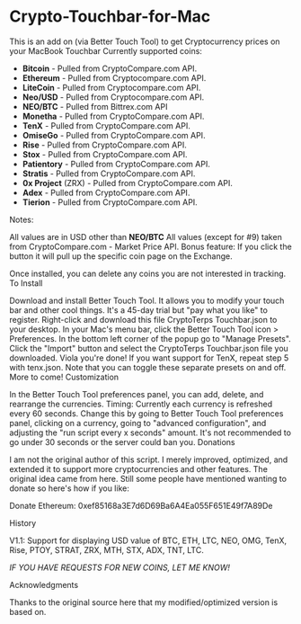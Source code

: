 # Crypto-Touchbar-for-Mac
This is an add on (via Better Touch Tool) to get Cryptocurrency prices on your MacBook Touchbar
Currently supported coins:

- **Bitcoin** - Pulled from CryptoCompare.com API.
- **Ethereum** - Pulled from Cryptocompare.com API.
- **LiteCoin** - Pulled from Cryptocompare.com API.
- **Neo/USD** - Pulled from Cryptocompare.com API.
- **NEO/BTC** - Pulled from Bittrex.com API
- **Monetha** - Pulled from CryptoCompare.com API.
- **TenX** - Pulled from CryptoCompare.com API. 
- **OmiseGo** - Pulled from CryptoCompare.com API. 
- **Rise** - Pulled from CryptoCompare.com API.
- **Stox** - Pulled from CryptoCompare.com API.
- **Patientory** - Pulled from CryptoCompare.com API.
- **Stratis** - Pulled from CryptoCompare.com API.
- **0x Project** (ZRX) - Pulled from CryptoCompare.com API.
- **Adex** - Pulled from CryptoCompare.com API.
- **Tierion** - Pulled from CryptoCompare.com API. 


Notes:

All values are in USD other than **NEO/BTC**
All values (except for #9) taken from CryptoCompare.com - Market Price API. 
Bonus feature: If you click the button it will pull up the specific coin page on the Exchange.


Once installed, you can delete any coins you are not interested in tracking.
To Install

Download and install Better Touch Tool. It allows you to modify your touch bar and other cool things. It's a 45-day trial but "pay what you like" to register.
Right-click and download this file CryptoTerps Touchbar.json to your desktop.
In your Mac's menu bar, click the Better Touch Tool icon > Preferences.
In the bottom left corner of the popup go to "Manage Presets".
Click the "Import" button and select the CryptoTerps Touchbar.json file you downloaded. Viola you're done!
If you want support for TenX, repeat step 5 with tenx.json. Note that you can toggle these separate presets on and off. More to come!
Customization

In the Better Touch Tool preferences panel, you can add, delete, and rearrange the currencies.
Timing: Currently each currency is refreshed every 60 seconds. Change this by going to Better Touch Tool preferences panel, clicking on a currency, going to "advanced configuration", and adjusting the "run script every x seconds" amount. It's not recommended to go under 30 seconds or the server could ban you.
Donations

I am not the original author of this script. I merely improved, optimized, and extended it to support more cryptocurrencies and other features. The original idea came from here. Still some people have mentioned wanting to donate so here's how if you like:

Donate Ethereum: 0xef85168a3E7d6D69Ba6A4Ea055F651E49f7A89De

History

V1.1: Support for displaying USD value of BTC, ETH, LTC, NEO, OMG, TenX, Rise, PTOY, STRAT, ZRX, MTH, STX, ADX, TNT, LTC.

*IF YOU HAVE REQUESTS FOR NEW COINS, LET ME KNOW!* 

Acknowledgments

Thanks to the original source here that my modified/optimized version is based on.
